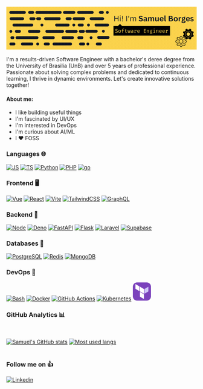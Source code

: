 ![Hi! I'm Samuel Borges](./profile_header.gif)

I'm a results-driven Software Engineer with a bachelor's deree degree from the
University of Brasilia (UnB) and over 5 years of professional experience.
Passionate about solving complex problems and dedicated to continuous learning,
I thrive in dynamic environments. Let's create innovative solutions together!

#### About me:

- I like building useful things
- I'm fascinated by UI/UX
- I'm interested in DevOps
- I'm curious about AI/ML
- I ❤️ FOSS

### Languages 🌐

[![JS](https://skillicons.dev/icons?i=js)](https://www.javascript.com/)
[![TS](https://skillicons.dev/icons?i=ts)](https://www.typescriptlang.org/)
[![Python](https://skillicons.dev/icons?i=python)](https://www.python.org/)
[![PHP](https://skillicons.dev/icons?i=php)](https://www.php.net/)
[![go](https://skillicons.dev/icons?i=go)](https://go.dev/)

### Frontend 🖥️

[![Vue](https://skillicons.dev/icons?i=vue)](https://vuejs.org/)
[![React](https://skillicons.dev/icons?i=react)](https://reactjs.org/)
[![Vite](https://skillicons.dev/icons?i=vite)](https://vitejs.dev/)
[![TailwindCSS](https://skillicons.dev/icons?i=tailwind)](https://tailwindcss.com/)
[![GraphQL](https://skillicons.dev/icons?i=graphql)](https://graphql.org/)

### Backend 💽

[![Node](https://skillicons.dev/icons?i=nodejs)](https://nodejs.org/)
[![Deno](https://skillicons.dev/icons?i=deno)](https://deno.land/)
[![FastAPI](https://skillicons.dev/icons?i=fastapi)](https://fastapi.tiangolo.com/)
[![Flask](https://skillicons.dev/icons?i=flask)](https://flask.palletsprojects.com/)
[![Laravel](https://skillicons.dev/icons?i=laravel)](https://laravel.com/)
[![Supabase](https://skillicons.dev/icons?i=supabase)](https://supabase.com/)

### Databases 💾

[![PostgreSQL](https://skillicons.dev/icons?i=postgres)](https://www.postgresql.org/)
[![Redis](https://skillicons.dev/icons?i=redis)](https://redis.io/)
[![MongoDB](https://skillicons.dev/icons?i=mongo)](https://www.mongodb.com/)

### DevOps 🔧

[![Bash](https://skillicons.dev/icons?i=bash)](https://www.gnu.org/software/bash/)
[![Docker](https://skillicons.dev/icons?i=docker)](https://www.docker.com/)
[![GitHub Actions](https://skillicons.dev/icons?i=githubactions)](https://github.com/features/actions)
[![Kubernetes](https://skillicons.dev/icons?i=kubernetes)](https://kubernetes.io/)
<a href="https://terraform.io">
<img 
        height="48"
        width="48"
        src="skill_icons/Terraform-Dark.svg">
</img>
</a>

### GitHub Analytics 📊

<br>

[![Samuel's GitHub stats](https://github-readme-stats.vercel.app/api?username=sammyzord&show_icons=true&bg_color=111827&text_color=fde047&title_color=fde047&icon_color=fde047&border_color=fde047)](https://github.com/sammyzord)
[![Most used langs](https://github-readme-stats.vercel.app/api/top-langs?username=sammyzord&layout=compact&n&langs_count=8&bg_color=111827&text_color=fde047&title_color=fde047&icon_color=fde047&border_color=fde047)](https://github.com/sammyzord)
<br>
<br>

### Follow me on 👍

[![Linkedin](https://skillicons.dev/icons?i=linkedin)](https://www.linkedin.com/in/sammyzord/)
